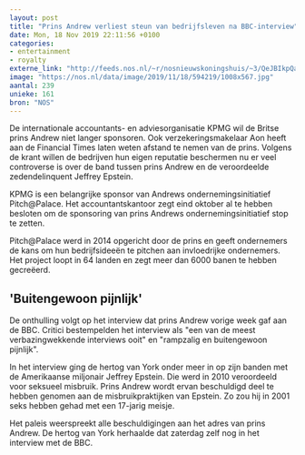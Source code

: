 ```yaml
---
layout: post
title: "Prins Andrew verliest steun van bedrijfsleven na BBC-interview"
date: Mon, 18 Nov 2019 22:11:56 +0100
categories: 
- entertainment 
- royalty 
externe_link: "http://feeds.nos.nl/~r/nosnieuwskoningshuis/~3/QeJBIkpQaWI/2311050"
image: "https://nos.nl/data/image/2019/11/18/594219/1008x567.jpg"
aantal: 239
unieke: 161
bron: "NOS"
---
```


<p>De internationale accountants- en adviesorganisatie KPMG wil de Britse prins Andrew niet langer sponsoren. Ook verzekeringsmakelaar Aon heeft aan de Financial Times laten weten afstand te nemen van de prins. Volgens de krant willen de bedrijven hun eigen reputatie beschermen nu er veel controverse is over de band tussen prins Andrew en de veroordeelde zedendelinquent Jeffrey Epstein.</p>
<p>KPMG is een belangrijke sponsor van Andrews ondernemingsinitiatief Pitch@Palace. Het accountantskantoor zegt eind oktober al te hebben besloten om de sponsoring van prins Andrews ondernemingsinitiatief stop te zetten.</p>
<p>Pitch@Palace werd in 2014 opgericht door de prins en geeft ondernemers de kans om hun bedrijfsideeën te pitchen aan invloedrijke ondernemers. Het project loopt in 64 landen en zegt meer dan 6000 banen te hebben gecreëerd.</p>
<h2>'Buitengewoon pijnlijk'</h2>
<p>De onthulling volgt op het interview dat prins Andrew vorige week gaf aan de BBC. Critici bestempelden het interview als "een van de meest verbazingwekkende interviews ooit" en "rampzalig en buitengewoon pijnlijk".</p>
<p>In het interview ging de hertog van York onder meer in op zijn banden met de Amerikaanse miljonair Jeffrey Epstein. Die werd in 2010 veroordeeld voor seksueel misbruik. Prins Andrew wordt ervan beschuldigd deel te hebben genomen aan de misbruikpraktijken van Epstein. Zo zou hij in 2001 seks hebben gehad met een 17-jarig meisje.</p>
<p>Het paleis weerspreekt alle beschuldigingen aan het adres van prins Andrew. De hertog van York herhaalde dat zaterdag zelf nog in het interview met de BBC.</p><img src="http://feeds.feedburner.com/~r/nosnieuwskoningshuis/~4/QeJBIkpQaWI" height="1" width="1" alt=""/>
